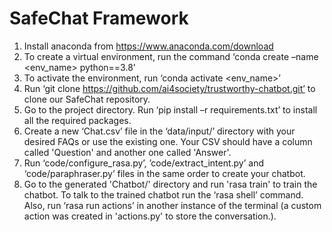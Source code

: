 # SafeChat Framework


1. Install anaconda from https://www.anaconda.com/download
2. To create a virtual environment, run the command ‘conda create –name <env_name> python==3.8’
3. To activate the environment, run ‘conda activate <env_name>’
4. Run ‘git clone https://github.com/ai4society/trustworthy-chatbot.git’ to clone our SafeChat repository.
5. Go to the project directory. Run ‘pip install –r requirements.txt’ to install all the required packages.
6. Create a new ‘Chat.csv’ file in the ‘data/input/’ directory with your desired FAQs or use the existing one. Your CSV should have a column called 'Question' and another one called 'Answer'.
7. Run ‘code/configure_rasa.py’, ’code/extract_intent.py’ and ‘code/paraphraser.py’ files in the same order to create your chatbot.
8. Go to the generated 'Chatbot/' directory and run 'rasa train' to train the chatbot. To talk to the trained chatbot run the ‘rasa shell’ command. Also, run ‘rasa run actions’ in another instance of the terminal (a custom action was created in 'actions.py' to store the conversation.).

